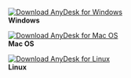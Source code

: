 [<img src="https://get.anydesk.com/_static/dl-btn-wr-large.png" alt="Download AnyDesk for Windows"/>](https://download.anydesk.com/AnyDesk.exe)  
**Windows**

[<img src="https://get.anydesk.com/_static/dl-btn-rw-large.png" alt="Download AnyDesk for Mac OS"/>](https://download.anydesk.com/anydesk.dmg)  
**Mac OS**

[<img src="https://get.anydesk.com/_static/dl-btn-wb-large.png" alt="Download AnyDesk for Linux"/>](https://download.anydesk.com/linux/anydesk-6.1.1-amd64.tar.gz)  
**Linux**
